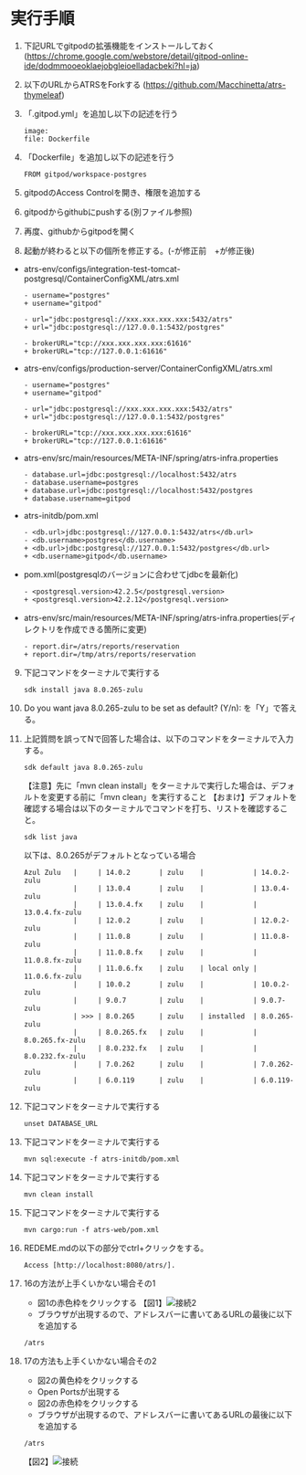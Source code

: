# 実行手順

1. 下記URLでgitpodの拡張機能をインストールしておく
(https://chrome.google.com/webstore/detail/gitpod-online-ide/dodmmooeoklaejobgleioelladacbeki?hl=ja)
2. 以下のURLからATRSをForkする
(https://github.com/Macchinetta/atrs-thymeleaf)
3. 「.gitpod.yml」を追加し以下の記述を行う
    ```
    image:
    file: Dockerfile
    ```
4. 「Dockerfile」を追加し以下の記述を行う
    ```
    FROM gitpod/workspace-postgres
    ```

5. gitpodのAccess Controlを開き、権限を追加する

6. gitpodからgithubにpushする(別ファイル参照)

7. 再度、githubからgitpodを開く

8. 起動が終わると以下の個所を修正する。(-が修正前　+が修正後)

- atrs-env/configs/integration-test-tomcat-postgresql/ContainerConfigXML/atrs.xml
    ```
    - username="postgres"
    + username="gitpod"

    - url="jdbc:postgresql://xxx.xxx.xxx.xxx:5432/atrs"
    + url="jdbc:postgresql://127.0.0.1:5432/postgres"

    - brokerURL="tcp://xxx.xxx.xxx.xxx:61616"
    + brokerURL="tcp://127.0.0.1:61616"
    ```

- atrs-env/configs/production-server/ContainerConfigXML/atrs.xml

    ```
    - username="postgres"
    + username="gitpod"

    - url="jdbc:postgresql://xxx.xxx.xxx.xxx:5432/atrs"
    + url="jdbc:postgresql://127.0.0.1:5432/postgres"

    - brokerURL="tcp://xxx.xxx.xxx.xxx:61616"
    + brokerURL="tcp://127.0.0.1:61616"
    ```

- atrs-env/src/main/resources/META-INF/spring/atrs-infra.properties
    ```
    - database.url=jdbc:postgresql://localhost:5432/atrs
    - database.username=postgres
    + database.url=jdbc:postgresql://localhost:5432/postgres
    + database.username=gitpod
    ```
- atrs-initdb/pom.xml
    ```
    - <db.url>jdbc:postgresql://127.0.0.1:5432/atrs</db.url>
    - <db.username>postgres</db.username>
    + <db.url>jdbc:postgresql://127.0.0.1:5432/postgres</db.url>
    + <db.username>gitpod</db.username>
    ```

- pom.xml(postgresqlのバージョンに合わせてjdbcを最新化)
    ```
    - <postgresql.version>42.2.5</postgresql.version>
    + <postgresql.version>42.2.12</postgresql.version>
    ```

- atrs-env/src/main/resources/META-INF/spring/atrs-infra.properties(ディレクトリを作成できる箇所に変更)
    ```
    - report.dir=/atrs/reports/reservation
    + report.dir=/tmp/atrs/reports/reservation
    ```

9. 下記コマンドをターミナルで実行する
    ```
    sdk install java 8.0.265-zulu
    ```
10. Do you want java 8.0.265-zulu to be set as default? (Y/n): を「Y」で答える。
11. 上記質問を誤ってNで回答した場合は、以下のコマンドをターミナルで入力する。
    ```
    sdk default java 8.0.265-zulu
    ```
    【注意】先に「mvn clean install」をターミナルで実行した場合は、デフォルトを変更する前に「mvn clean」を実行すること
    【おまけ】デフォルトを確認する場合は以下のターミナルでコマンドを打ち、リストを確認すること。
    ```
    sdk list java
    ```
    以下は、8.0.265がデフォルトとなっている場合
    ```
    Azul Zulu   |     | 14.0.2       | zulu    |            | 14.0.2-zulu         
                |     | 13.0.4       | zulu    |            | 13.0.4-zulu         
                |     | 13.0.4.fx    | zulu    |            | 13.0.4.fx-zulu      
                |     | 12.0.2       | zulu    |            | 12.0.2-zulu         
                |     | 11.0.8       | zulu    |            | 11.0.8-zulu         
                |     | 11.0.8.fx    | zulu    |            | 11.0.8.fx-zulu      
                |     | 11.0.6.fx    | zulu    | local only | 11.0.6.fx-zulu      
                |     | 10.0.2       | zulu    |            | 10.0.2-zulu         
                |     | 9.0.7        | zulu    |            | 9.0.7-zulu          
                | >>> | 8.0.265      | zulu    | installed  | 8.0.265-zulu        
                |     | 8.0.265.fx   | zulu    |            | 8.0.265.fx-zulu     
                |     | 8.0.232.fx   | zulu    |            | 8.0.232.fx-zulu     
                |     | 7.0.262      | zulu    |            | 7.0.262-zulu        
                |     | 6.0.119      | zulu    |            | 6.0.119-zulu  
    ```
12. 下記コマンドをターミナルで実行する
    ```
    unset DATABASE_URL
    ```
13. 下記コマンドをターミナルで実行する
    ```
    mvn sql:execute -f atrs-initdb/pom.xml
    ```
14. 下記コマンドをターミナルで実行する
    ```
    mvn clean install
    ```
15. 下記コマンドをターミナルで実行する
    ```
    mvn cargo:run -f atrs-web/pom.xml
    ```
16. REDEME.mdの以下の部分でctrl+クリックをする。
    ```
    Access [http://localhost:8080/atrs/].
    ```
17. 16の方法が上手くいかない場合その1
    - 図1の赤色枠をクリックする
    【図1】![接続2](C:\Users\U646666\Desktop\資料\接続2.png)
    - ブラウザが出現するので、アドレスバーに書いてあるURLの最後に以下を追加する
    
    ```
    /atrs
    ```

18. 17の方法も上手くいかない場合その2
    
    - 図2の黄色枠をクリックする
    - Open Portsが出現する
    - 図2の赤色枠をクリックする
    - ブラウザが出現するので、アドレスバーに書いてあるURLの最後に以下を追加する
    ```
    /atrs
    ```
    【図2】![接続](C:\Users\U646666\Desktop\資料\接続.png)
